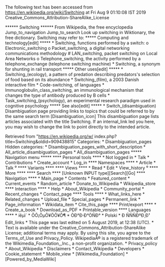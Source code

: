 The following text has been accessed from https://en.wikipedia.org/wiki/Switching at Fri Aug 9 01:10:08 IST 2019
Creative_Commons_Attribution-ShareAlike_License




















****** Switching ******
From Wikipedia, the free encyclopedia
Jump_to_navigation Jump_to_search
 Look up switching in Wiktionary, the free dictionary.
Switching may refer to:
***** Computing and technology[edit] *****
    * Switching, functions performed by a switch:
          o Electronic_switching
          o Packet_switching, a digital networking communications methodology
                # LAN_switching, packet switching on Local Area Networks
          o Telephone_switching, the activity performed by a telephone_exchange
            (telephone switching machine)
    * Switching, a synonym for shunting in rail transport
***** Other uses[edit] *****
    * Switching_(ecology), a pattern of predation describing predators's
      selection of food based on its abundance
    * Switching_(film), a 2003 Danish interactive film
    * Code-switching, of languages
    * Immunoglobulin_class_switching, an immunological mechanism that changes
      the type of antibody produced by B cells
    * Task_switching_(psychology), an experimental research paradigm used in
      cognitive psychology
***** See also[edit] *****
    * Switch_(disambiguation)
                      Disambiguation page providing links to topics that could
                      be referred to by the same search term
[Disambiguation_icon] This disambiguation page lists articles associated with
                      the title Switching.
                      If an internal_link led you here, you may wish to change
                      the link to point directly to the intended article.

Retrieved from "https://en.wikipedia.org/w/
index.php?title=Switching&oldid=909438815"
Categories:
    * Disambiguation_pages
Hidden categories:
    * Disambiguation_pages_with_short_description
    * All_article_disambiguation_pages
    * All_disambiguation_pages
***** Navigation menu *****
**** Personal tools ****
    * Not logged in
    * Talk
    * Contributions
    * Create_account
    * Log_in
**** Namespaces ****
    * Article
    * Talk
⁰
**** Variants ****
**** Views ****
    * Read
    * Edit
    * View_history
⁰
**** More ****
**** Search ****
[Unknown INPUT type][Search][Go]
**** Navigation ****
    * Main_page
    * Contents
    * Featured_content
    * Current_events
    * Random_article
    * Donate_to_Wikipedia
    * Wikipedia_store
**** Interaction ****
    * Help
    * About_Wikipedia
    * Community_portal
    * Recent_changes
    * Contact_page
**** Tools ****
    * What_links_here
    * Related_changes
    * Upload_file
    * Special_pages
    * Permanent_link
    * Page_information
    * Wikidata_item
    * Cite_this_page
**** Print/export ****
    * Create_a_book
    * Download_as_PDF
    * Printable_version
**** Languages ****
    * íêµ­ì´
    * ÕÕ¡ÕµÕ¥ÖÕ¥Õ¶
    * ÒÐ°Ð·Ð°ÒÑÐ°
    * Polski
    * Ð ÑÑÑÐºÐ¸Ð¹
Edit_links
    * This page was last edited on 5 August 2019, at 12:38 (UTC).
    * Text is available under the Creative_Commons_Attribution-ShareAlike
      License; additional terms may apply. By using this site, you agree to the
      Terms_of_Use and Privacy_Policy. WikipediaÂ® is a registered trademark of
      the Wikimedia_Foundation,_Inc., a non-profit organization.
    * Privacy_policy
    * About_Wikipedia
    * Disclaimers
    * Contact_Wikipedia
    * Developers
    * Cookie_statement
    * Mobile_view
    * [Wikimedia_Foundation]
    * [Powered_by_MediaWiki]
